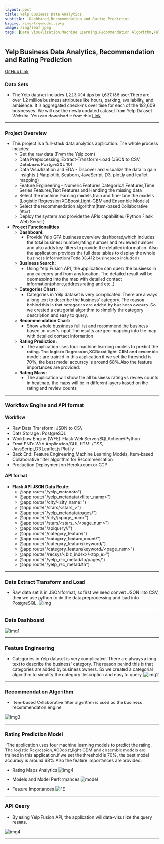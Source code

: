 ```yaml
---
layout: post
title: Yelp Business Data Analytics 
subtitle:  Dashborad,Recommendation and Rating Prediction
bigimg: /img/treemodel.jpeg
image: /img/leaf.jpeg
tags: [Data Visualization,Machine Learning,Recommendation Algorithm,Full Stack,Flask]
---
```



   
## Yelp Business Data Analytics, Recommendation and Rating Prediction
[GitHub Link](https://github.com/Pyligent/yelp_project)



### Data Sets
- The Yelp dataset includes 1,223,094 tips by 1,637,138 user.There are over 1.2 million business attributes like hours, parking, availability, and ambience. It is aggregated check-ins over time for each of the 192,609 businesses. We will use the newly updated dataset from Yelp Dataset Website. You can download it from this [Link](https://www.yelp.com/dataset)

<hr>

### Project Overview
- This project is a full-stack data analytics application. The whole process incudes:
  + Get the raw data (From the Yelp.com)
  + Data Preprocessing, Extract-Transform-Load (JSON to CSV, Database: PostgreSQL 10)
  + Data Visualization and EDA - Discover and visualize the data to gain insights ( Matplotlib, Seaborn, JavaScript, D3, plot.ly and leaflet mapping)
  + Feature Engineering - Numeric Features,Categorical Features,Time Series Features,Text Features and Handling the missing data
  + Select the machine learning models,train and fine-tune the models (Logistic Regression,XGBoost,Light-GBM and Ensemble Models)
  + Select the recommendation algorithm(Item-based Collaborative filter)
  + Deploy the system and provide the APIs capabilities (Python Flask Web Server)
- **Project Functionalities**
  + **Dashboard:**   
    - Provide Yelp GTA business overview dashborad,which includes the total business number,rating number and reviewed number and also adds key filters to provide the detailed information. Also the application provides the full data tables to display the whole business information(Totla 33,412 businesses included)
  + **Business Search:**
    - Using Yelp Fusion API, the application can query the business in any category and from any location. The detailed result will be geomapping into the map with detailed contact information(phone,address,rating and etc..)
  + **Categories Chart:**
    - Categories in Yelp dataset is very complicated. There are always a long text to describe the business' category. The reason behind this is that categories are added by business owners. So we created a categorial algorithm to simplify the category description and easy to query.
  + **Recommendation Chart:**
    - Show whole bussiness full list and recommend the business based on user's input.The results are geo-mapping into the map with detailed contact information
  + **Rating Prediction:**
    - The application uses four machine learning models to predict the rating. The logistic Regression,XGBoost,light-GBM and ensemble models are trained in this application.if we set the threshold is 70%, the best model accuracy is around 68%.Also the feature importances are provided. 
  + **Rating Maps:**
    - The application will show the all business rating vs review counts in heatmap, the maps will be in different layers based on the rating and review counts
    
<hr>


### Workflow Engine and API format

#### Workflow
- Raw Data Transform: JSON to CSV
- Data Storage : PostgreSQL   
- Workflow Engine (WFE): Flask Web Server/SQLAchemy/Python   
- Front END: Web Application/GUI, HTML/CSS, JavaScript,D3,Leaflet.js,Plot.ly
- Back End: Feature Engineering,Machine Learning Models, Item-based Collaborative filter algorithm for Recommendation
- Production Deployment on Heroku.com or GCP

#### API format
- **Flask API JSON Data Route**:
  + @app.route("/yelp_metadata")
  + @app.route("/yelp_metadata/<filter_name>")
  + @app.route("/city/<city_name>")
  + @app.route("/stars/<stars_>")
  + @app.route("/yelp_metadata/pages/<num>")
  + @app.route("/city/<city>/<page_num>")
  + @app.route("/stars/<stars_>/<page_num>")
  + @app.route("/apiquery/<term>/<location>")
  + @app.route("/category_feature/<num>")
  + @app.route("/category_feature_count/<num>")
  + @app.route("/category_feature/keyword/<keyword>")
  + @app.route("/category_feature/keyword/<keyword>/<page_num>")
  + @app.route("/recsys/<biz_index>/<top_n>")
  + @app.route("/yelp_rec_metadata/pages/<num>")
  + @app.route("/yelp_rec_metadata")


<hr>

### Data Extract Transform and Load  
- Raw data set is in JSON format, so first we need convert JSON into CSV, then we use python to do the data preprocessing and load into PostgreSQL.
![img](https://github.com/Pyligent/yelp_project/blob/master/pics/load.png)
  
<hr>

### Data Dashboard

![img1](https://github.com/Pyligent/yelp_project/blob/master/pics/dashyelp.png)
  
<hr>

### Feature Engineering   

- Categories in Yelp dataset is very complicated. There are always a long text to describe the business' category. The reason behind this is that categories are added by business owners. So we created a categorial algorithm to simplify the category description and easy to query.
![img2](https://github.com/Pyligent/yelp_project/blob/master/pics/cate.png)
  
<hr>

### Recommendation Algorithm   
- Item-based Collaborative filter algorithm is used as the business recommendation engine

![img3](https://github.com/Pyligent/yelp_project/blob/master/pics/rec.png)
  
<hr>

### Rating Prediction Model   
-The application uses four machine learning models to predict the rating. The logistic Regression,XGBoost,light-GBM and ensemble models are trained in this application.if we set the threshold is 70%, the best model accuracy is around 68%.Also the feature importances are provided.

- Rating Maps Analytics
![img4](https://github.com/Pyligent/yelp_project/blob/master/pics/map.png)

   
- Models and Model Performances
![model](https://github.com/Pyligent/yelp_project/blob/master/static/en.jpg)
  
  
   
- Feature Importances
![FE](https://github.com/Pyligent/yelp_project/blob/master/static/feature_importance_en.jpg)

<hr>

### API Query
   
- By using Yelp Fusion API, the application will data-visualize the query results.

![img4](https://github.com/Pyligent/yelp_project/blob/master/pics/api.png)
  
<hr>







